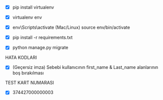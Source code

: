 - [x] pip install virtualenv
- [x] virtualenv env
- [x] env\Scripts\activate (Mac/Linux) source env/bin/activate
- [x] pip install -r requirements.txt
- [x] python manage.py migrate


HATA KODLARI
- [x] (Geçersiz imza) Sebebi kullanıcının first_name & Last_name alanlarının boş bırakılması

TEST KART NUMARASI
- [x] 374427000000003
